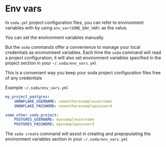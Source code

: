 # Env vars

In `soda.yml` project configuration files, you can refer to 
environment variables with by using `env_var(SOME_ENV_VAR)` as the value.

You can set the environment variables manually.

But the `soda` commands offer a convenience to manage your local credentials 
as environment variables.  Each time the `soda` command will read a project 
configuration, it will also set environment variables specified in the project 
section in your `~/.soda/env_vars.yml`

This is a convenient way you keep your soda project configuration files 
free of any credentials

Example `~/.soda/env_vars.yml`
```yaml
my_project_postgres:
    SNOWFLAKE_USERNAME: someotherexampleusername
    SNOWFLAKE_PASSWORD: someotherexamplepassword

some_other_soda_project:
    POSTGRES_USERNAME: myexampleusername
    POSTGRES_PASSWORD: myexamplepassword
```

The `soda create` command will assist in creating and prepopulating the 
environment variables section in your `~/.soda/env_vars.yml`